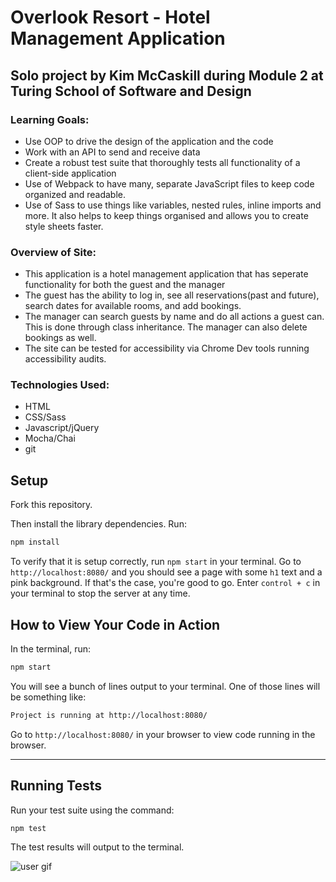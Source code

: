 # Overlook Resort - Hotel Management Application

## Solo project by Kim McCaskill during Module 2 at Turing School of Software and Design

### Learning Goals:

- Use OOP to drive the design of the application and the code
- Work with an API to send and receive data
- Create a robust test suite that thoroughly tests all functionality of a client-side application
- Use of Webpack to have many, separate JavaScript files to keep code organized and readable.
- Use of Sass to use things like variables, nested rules, inline imports and more. It also helps to keep things organised and allows you to create style sheets faster.

### Overview of Site:
- This application is a hotel management application that has seperate functionality for both the guest and the manager
- The guest has the ability to log in, see all reservations(past and future), search dates for available rooms, and add bookings.
- The manager can search guests by name and do all actions a guest can.  This is done through class inheritance.  The manager can also delete bookings as well.
- The site can be tested for accessibility via Chrome Dev tools running accessibility audits.

### Technologies Used:
- HTML
- CSS/Sass
- Javascript/jQuery
- Mocha/Chai
- git

## Setup

Fork this repository. 

Then install the library dependencies. Run:

```bash
npm install
```

To verify that it is setup correctly, run `npm start` in your terminal. Go to `http://localhost:8080/` and you should see a page with some `h1` text and a pink background. If that's the case, you're good to go. Enter `control + c` in your terminal to stop the server at any time.


## How to View Your Code in Action

In the terminal, run:

```bash
npm start
```

You will see a bunch of lines output to your terminal. One of those lines will be something like:

```bash
Project is running at http://localhost:8080/
```

Go to `http://localhost:8080/` in your browser to view code running in the browser.

---


## Running Tests

Run your test suite using the command:

```bash
npm test
```

The test results will output to the terminal.

![user gif](http://g.recordit.co/4ahj4oUQ6Z.gif)
